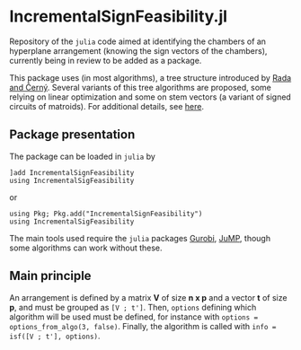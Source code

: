 # IncrementalSignFeasibility.jl
Repository of the `julia` code aimed at identifying the chambers of an hyperplane arrangement (knowing the sign vectors of the chambers), currently being in review to be added as a package.

This package uses (in most algorithms), a tree structure introduced by [Rada and Černý](https://epubs.siam.org/doi/10.1137/15M1027930). 
Several variants of this tree algorithms are proposed, some relying on linear optimization and some on stem vectors (a variant of signed circuits of matroids).
For additional details, see [here](https://bp-j.github.io/research/publications/dgp2_SIDMA.pdf). 

## Package presentation

The package can be loaded in `julia` by

```
]add IncrementalSignFeasibility
using IncrementalSigFeasibility
```
or 
```
using Pkg; Pkg.add("IncrementalSignFeasibility")
using IncrementalSigFeasibility
```

The main tools used require the `julia` packages [Gurobi](https://github.com/jump-dev/Gurobi.jl), [JuMP](https://github.com/jump-dev/JuMP.jl), though some algorithms can work without these. 

## Main principle

An arrangement is defined by a matrix **V** of size **n x p** and a vector **t** of size **p**, and must be grouped as `[V ; t']`.
Then, `options` defining which algorithm will be used must be defined, for instance with `options = options_from_algo(3, false)`.
Finally, the algorithm is called with `info = isf([V ; t'], options)`. 

